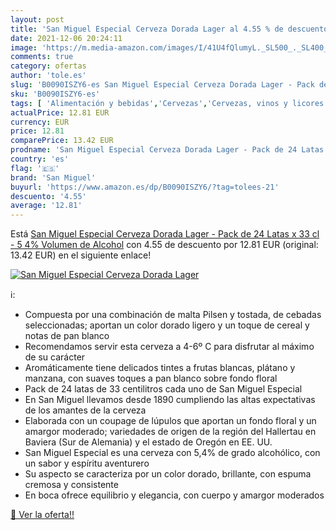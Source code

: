 ```yaml
---
layout: post
title: 'San Miguel Especial Cerveza Dorada Lager al 4.55 % de descuento'
date: 2021-12-06 20:24:11
image: 'https://m.media-amazon.com/images/I/41U4fQlumyL._SL500_._SL400_.jpg'
comments: true
category: ofertas
author: 'tole.es'
slug: 'B0090ISZY6-es San Miguel Especial Cerveza Dorada Lager - Pack de 24...'
sku: 'B0090ISZY6-es'
tags: [ 'Alimentación y bebidas','Cervezas','Cervezas, vinos y licores','cerveza','san miguel', ]
actualPrice: 12.81 EUR
currency: EUR
price: 12.81
comparePrice: 13.42 EUR
prodname: 'San Miguel Especial Cerveza Dorada Lager - Pack de 24 Latas x 33 cl - 5 4% Volumen de Alcohol'
country: 'es'
flag: '🇪🇸'
brand: 'San Miguel'
buyurl: 'https://www.amazon.es/dp/B0090ISZY6/?tag=tolees-21'
descuento: '4.55'
average: '12.81'
---
```


Está [San Miguel Especial Cerveza Dorada Lager - Pack de 24 Latas x 33 cl - 5 4% Volumen de Alcohol](https://www.amazon.es/dp/B0090ISZY6/?tag=tolees-21) con 4.55 de descuento por 12.81 EUR (original: 13.42 EUR) en el siguiente enlace!

[![San Miguel Especial Cerveza Dorada Lager](https://m.media-amazon.com/images/I/41U4fQlumyL._SL500_._SL400_.jpg)](https://www.amazon.es/dp/B0090ISZY6/?tag=tolees-21)

ℹ️:

- Compuesta por una combinación de malta Pilsen y tostada, de cebadas seleccionadas; aportan un color dorado ligero y un toque de cereal y notas de pan blanco
- Recomendamos servir esta cerveza a 4-6º C para disfrutar al máximo de su carácter
- Aromáticamente tiene delicados tintes a frutas blancas, plátano y manzana, con suaves toques a pan blanco sobre fondo floral
- Pack de 24 latas de 33 centilitros cada uno de San Miguel Especial
- En San Miguel llevamos desde 1890 cumpliendo las altas expectativas de los amantes de la cerveza
- Elaborada con un coupage de lúpulos que aportan un fondo floral y un amargor moderado; variedades de origen de la región del Hallertau en Baviera (Sur de Alemania) y el estado de Oregón en EE. UU.
- San Miguel Especial es una cerveza con 5,4% de grado alcohólico, con un sabor y espíritu aventurero
- Su aspecto se caracteriza por un color dorado, brillante, con espuma cremosa y consistente
- En boca ofrece equilibrio y elegancia, con cuerpo y amargor moderados

[🛒 Ver la oferta!!](https://www.amazon.es/dp/B0090ISZY6/?tag=tolees-21)
